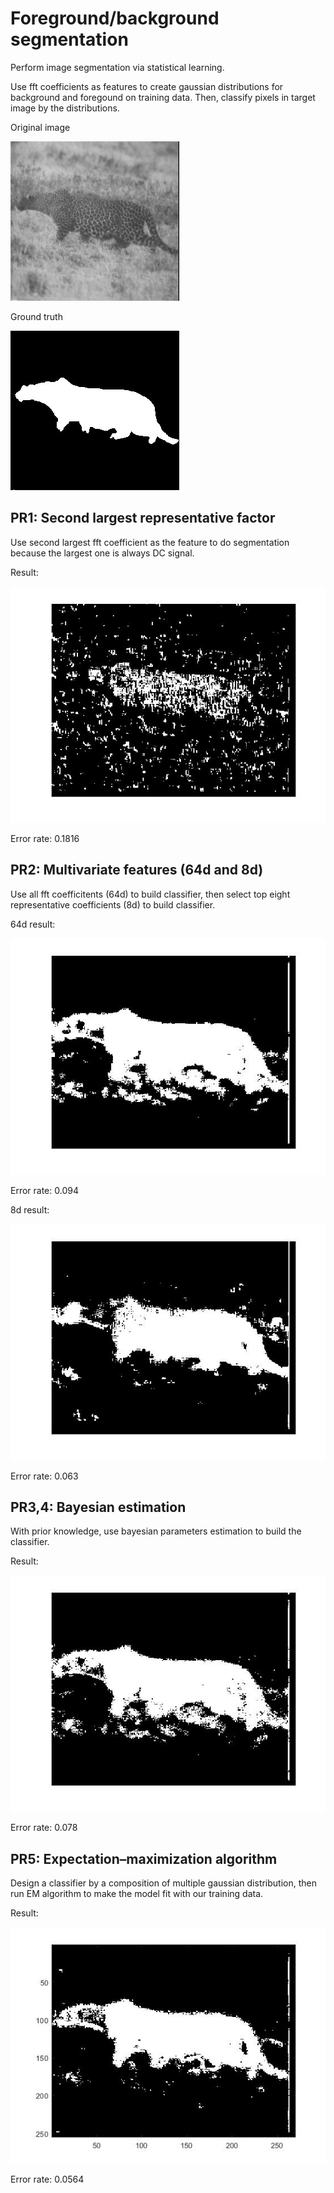 # Foreground/background segmentation
Perform image segmentation via statistical learning. 

Use fft coefficients as features to create gaussian distributions for background and foregound on training data. Then, classify pixels in target image by the distributions.

Original image

![Alt text](PR1/pic/cheetah.jpg "cheetah")

Ground truth

![Alt text](PR1/pic/cheetah_mask.jpg "cheetah_mask")

## PR1: Second largest representative factor
Use second largest fft coefficient as the feature to do segmentation because the largest one is always DC signal.

Result:

![Alt text](PR1/pic/result_error=0.1816.jpg "result_error=0.1816")

Error rate: 0.1816

## PR2: Multivariate features (64d and 8d)
Use all fft coefficitents (64d) to build classifier, then select top eight representative coefficients (8d) to build classifier.

64d result:

![Alt text](PR2/pic/result_64d_error=0.094.jpg "result_64d_error=0.094")

Error rate: 0.094

8d result:

![Alt text](PR2/pic/result_8d_error=0.063.jpg "result_8d_error=0.063")

Error rate: 0.063

## PR3,4: Bayesian estimation
With prior knowledge, use bayesian parameters estimation to build the classifier.

Result:

![Alt text](PR3,4/pic/HW3_result_error=0.078.jpg "HW3_result_error=0.078")

Error rate: 0.078

## PR5: Expectation–maximization algorithm
Design a classifier by a composition of multiple gaussian distribution, then run EM algorithm to make the model fit with our training data.

Result:

![Alt text](PR5/pic/EM_result_err=0.0564.jpg "EM_result_err=0.0564")

Error rate: 0.0564
